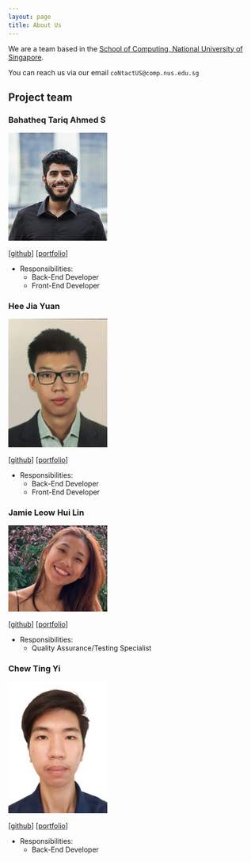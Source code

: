 ```yaml
---
layout: page
title: About Us
---
```


We are a team based in the [School of Computing, National University of Singapore](http://www.comp.nus.edu.sg).

You can reach us via our email `coNtactUS@comp.nus.edu.sg`

## Project team

### Bahatheq Tariq Ahmed S

<img src="images/tariq-droid.png" width="200px">

[[github](http://github.com/Tariq-droid)]
[[portfolio](team/tariq-droid.md)]

* Responsibilities: 
  * Back-End Developer
  * Front-End Developer

### Hee Jia Yuan

<img src="images/jayhee3.png" width="200px">

[[github](http://github.com/jayhee3)]
[[portfolio](team/jayhee3.md)]

* Responsibilities: 
  * Back-End Developer
  * Front-End Developer


### Jamie Leow Hui Lin
<img src="images/jamieeeleow.png" width="200px">

[[github](http://github.com/jamieeeleow)]
[[portfolio](team/jamieeeleow.md)]

* Responsibilities: 
  * Quality Assurance/Testing Specialist

### Chew Ting Yi

<img src="images/tingyic.png" width="200px">

[[github](http://github.com/tingyic)]
[[portfolio](team/tingyic.md)]

* Responsibilities: 
  * Back-End Developer


